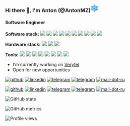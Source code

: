### Hi there 👋, I'm Anton (@AntonMZ)<a href='https://archiveprogram.github.com/'><img src='https://raw.githubusercontent.com/acervenky/animated-github-badges/master/assets/acbadge.gif' width='25' height='25'></a> 
#### Software Engineer

**Software stack:**
![](https://img.shields.io/badge/Laravel-grey?style=flat&logo=laravel)
![](https://img.shields.io/badge/PHP-grey?style=flat&logo=php&logoColor=9cf)
![](https://img.shields.io/badge/Linux-grey?style=flat&logo=linux)
![](https://img.shields.io/badge/Centos-grey?style=flat&logo=centos&logoColor=9cf)
![](https://img.shields.io/badge/Grafana-grey?style=flat&logo=grafana)
![](https://img.shields.io/badge/Mysql-grey?style=flat&logo=mysql&logoColor=orange)
![](https://img.shields.io/badge/MariaDB-grey?style=flat&logo=mariadb)
![](https://img.shields.io/badge/Nginx-grey?style=flat&logo=nginx)
![](https://img.shields.io/badge/Bash-grey?style=flat&logo=gnu-bash)
![](https://img.shields.io/badge/Git-grey?style=flat&logo=git)

**Hardware stack:**
![](https://img.shields.io/badge/Supermicro-grey?style=flat)
![](https://img.shields.io/badge/Intel-grey?style=flat&logo=intel)
![](https://img.shields.io/badge/Mikrotik-grey?style=flat)

**Tools:**
![](https://img.shields.io/badge/PHPStorm-grey?style=flat&logo=phpstorm)
![](https://img.shields.io/badge/GitHub-grey?style=flat&logo=github)
![](https://img.shields.io/badge/Bitbucket-grey?style=flat&logo=bitbucket)
![](https://img.shields.io/badge/Sentry-grey?style=flat&logo=sentry)
![](https://img.shields.io/badge/Jira-grey?style=flat&logo=jira)
![](https://img.shields.io/badge/Trello-grey?style=flat&logo=trello)
![](https://img.shields.io/badge/Notion-grey?style=flat&logo=notion)
![](https://img.shields.io/badge/TravisCI-grey?style=flat&logo=travis-ci&logoColor=white)

- I’m currently working on [Verytel](https://verytel.ru) 
- Open for new opportunities


[<img src='https://cdn.jsdelivr.net/npm/simple-icons@3.0.1/icons/github.svg' alt='github' height='20'>](https://github.com/AntonMZ)  [<img src='https://cdn.jsdelivr.net/npm/simple-icons@3.0.1/icons/linkedin.svg' alt='linkedin' height='20'>](https://www.linkedin.com/in/amzheltyshev/)  [<img src='https://cdn.jsdelivr.net/npm/simple-icons@3.0.1/icons/telegram.svg' alt='telegram' height='20'>](@AntonMZ)  [<img src='https://cdn.jsdelivr.net/npm/simple-icons@3.0.1/icons/telegram.svg' alt='telegram' height='20'>]([tg://DevChipsTips]())  [<img src='https://cdn.jsdelivr.net/npm/simple-icons@3.0.1/icons/mail-dot-ru.svg' alt='mail-dot-ru' height='20'>](mgr-msc@yandex.ru)  


<a href="https://github.com/AntonMZ"><img src='https://cdn.jsdelivr.net/npm/simple-icons@3.0.1/icons/github.svg' alt='github' height='20'></a>
<a href="https://www.linkedin.com/in/amzheltyshev/"><img src='https://cdn.jsdelivr.net/npm/simple-icons@3.0.1/icons/linkedin.svg' alt='linkedin' height='20'></a>
<a href="https://t.me/AntonMZ"><img src='https://cdn.jsdelivr.net/npm/simple-icons@3.0.1/icons/telegram.svg' alt='telegram' height='20'></a>
<a href="https://t.me/DevChipsTips"><img src='https://cdn.jsdelivr.net/npm/simple-icons@3.0.1/icons/telegram.svg' alt='telegram' height='20'></a>
<a href="mailto:mgr-msc@yandex.ru"><img src='https://cdn.jsdelivr.net/npm/simple-icons@3.0.1/icons/mail-dot-ru.svg' alt='mail-dot-ru' height='20'></a>


![GitHub stats](https://github-readme-stats.vercel.app/api?username=AntonMZ&show_icons=true)  

![GitHub metrics](https://metrics.lecoq.io/AntonMZ)  

![Profile views](https://gpvc.arturio.dev/AntonMZ)  
